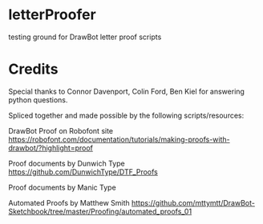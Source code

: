 # letterProofer
testing ground for DrawBot letter proof scripts

# Credits
Special thanks to Connor Davenport, Colin Ford, Ben Kiel for answering python questions.

Spliced together and made possible by the following scripts/resources:

DrawBot Proof on Robofont site
https://robofont.com/documentation/tutorials/making-proofs-with-drawbot/?highlight=proof

Proof documents by Dunwich Type
https://github.com/DunwichType/DTF_Proofs

Proof documents by Manic Type

Automated Proofs by Matthew Smith
https://github.com/mttymtt/DrawBot-Sketchbook/tree/master/Proofing/automated_proofs_01
